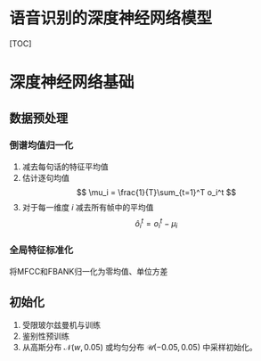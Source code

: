 # 语音识别的深度神经网络模型
[TOC]

# 深度神经网络基础
## 数据预处理
### 倒谱均值归一化
1. 减去每句话的特征平均值
2. 估计逐句均值
   $$ \mu_i = \frac{1}{T}\sum_{t=1}^T o_i^t $$
3. 对于每一维度 $i$ 减去所有帧中的平均值
   $$ \hat{o}_i^t = o_i^t - \mu_i $$

### 全局特征标准化
将MFCC和FBANK归一化为零均值、单位方差

## 初始化
1. 受限玻尔兹曼机与训练
2. 鉴别性预训练
3. 从高斯分布 $\mathcal{N}(w,0.05)$ 或均匀分布 $\mathcal{U}(-0.05,0.05)$ 中采样初始化。
